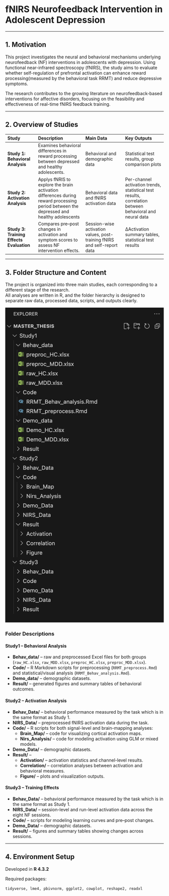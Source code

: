 # fNIRS Neurofeedback Intervention in Adolescent Depression

---

## 1. Motivation
This project investigates the neural and behavioral mechanisms underlying neurofeedback (NF) interventions in adolescents with depression. Using functional near-infrared spectroscopy (fNIRS), the study aims to evaluate whether self-regulation of prefrontal activation can enhance reward processing(measured by the behavioral task RRMT) and reduce depressive symptoms.

The research contributes to the growing literature on neurofeedback-based interventions for affective disorders, focusing on the feasibility and effectiveness of real-time fNIRS feedback training.

---

## 2. Overview of Studies

| Study | Description | Main Data | Key Outputs |
|:------|:-------------|:-----------|:-------------|
| **Study 1: Behavioral Analysis** | Examines behavioral differences in reward processing between depressed and healthy adolescents. | Behavioral and demographic data | Statistical test results, group comparison plots |
| **Study 2: Activation Analysis** | Applys fNRIS to explore the brain activation differences during reward processing period between the depressed and healthy adolescents | Behavioral data and fNIRS activation data | Per-channel activation trends, statistical test results, correlation between behavioral and neural data|
| **Study 3: Training Effects Evaluation** | Compares pre–post changes in activation and symptom scores to assess NF intervention effects. | Session-wise activation values, post-training fNIRS and self-report data | ΔActivation summary tables, statistical test results |

---

## 3. Folder Structure and Content

The project is organized into three main studies, each corresponding to a different stage of the research.  
All analyses are written in R, and the folder hierarchy is designed to separate raw data, processed data, scripts, and outputs clearly.

![Folder structure screenshot](Folder_screenshot.png)

### Folder Descriptions
#### **Study1 – Behavioral Analysis**
- **Behav_data/** – raw and preprocessed Excel files for both groups (`raw_HC.xlsx`, `raw_MDD.xlsx`, `preproc_HC.xlsx`, `preproc_MDD.xlsx`).  
- **Code/** – R Markdown scripts for preprocessing (`RRMT_preprocess.Rmd`) and statistical/visual analysis (`RRMT_Behav_analysis.Rmd`).  
- **Demo_data/** – demographic datasets.  
- **Result/** – generated figures and summary tables of behavioral outcomes.

#### **Study2 – Activation Analysis**
- **Behav_Data/** – behavioral performance measured by the task which is in the same format as Study 1.  
- **NIRS_Data/** – preprocessed fNIRS activation data during the task.  
- **Code/** – R scripts for both signal-level and brain-mapping analyses:
  - **Brain_Map/** – code for visualizing cortical activation maps.  
  - **Nirs_Analysis/** – code for modeling activation using GLM or mixed models.  
- **Demo_Data/** – demographic datasets. 
- **Result/** –  
  - **Activation/** – activation statistics and channel-level results.  
  - **Correlation/** – correlation analyses between activation and behavioral measures.  
  - **Figure/** – plots and visualization outputs.

#### **Study3 – Training Effects**
- **Behav_Data/** – behavioral performance measured by the task which is in the same format as Study 1. 
- **NIRS_Data/** – session-level and run-level activation data across the eight NF sessions. 
- **Code/** – scripts for modeling learning curves and pre–post changes.  
- **Demo_Data/** – demographic datasets. 
- **Result/** – figures and summary tables showing changes across sessions.

---

## 4. Environment Setup
Developed in **R 4.3.2**

Required packages:
```r
tidyverse, lme4, pbivnorm, ggplot2, cowplot, reshape2, readxl




